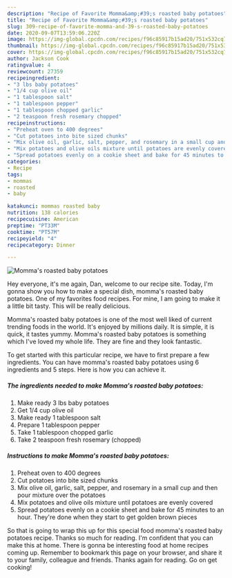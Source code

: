 ```yaml
---
description: "Recipe of Favorite Momma&amp;#39;s roasted baby potatoes"
title: "Recipe of Favorite Momma&amp;#39;s roasted baby potatoes"
slug: 309-recipe-of-favorite-momma-and-39-s-roasted-baby-potatoes
date: 2020-09-07T13:59:06.220Z
image: https://img-global.cpcdn.com/recipes/f96c85917b15ad20/751x532cq70/mommas-roasted-baby-potatoes-recipe-main-photo.jpg
thumbnail: https://img-global.cpcdn.com/recipes/f96c85917b15ad20/751x532cq70/mommas-roasted-baby-potatoes-recipe-main-photo.jpg
cover: https://img-global.cpcdn.com/recipes/f96c85917b15ad20/751x532cq70/mommas-roasted-baby-potatoes-recipe-main-photo.jpg
author: Jackson Cook
ratingvalue: 4
reviewcount: 27359
recipeingredient:
- "3 lbs baby potatoes"
- "1/4 cup olive oil"
- "1 tablespoon salt"
- "1 tablespoon pepper"
- "1 tablespoon chopped garlic"
- "2 teaspoon fresh rosemary chopped"
recipeinstructions:
- "Preheat oven to 400 degrees"
- "Cut potatoes into bite sized chunks"
- "Mix olive oil, garlic, salt, pepper, and rosemary in a small cup and then pour mixture over the potatoes"
- "Mix potatoes and olive oils mixture until potatoes are evenly covered"
- "Spread potatoes evenly on a cookie sheet and bake for 45 minutes to an hour. They&#39;re done when they start to get golden brown pieces"
categories:
- Recipe
tags:
- mommas
- roasted
- baby

katakunci: mommas roasted baby 
nutrition: 138 calories
recipecuisine: American
preptime: "PT33M"
cooktime: "PT57M"
recipeyield: "4"
recipecategory: Dinner

---
```



![Momma&#39;s roasted baby potatoes](https://img-global.cpcdn.com/recipes/f96c85917b15ad20/751x532cq70/mommas-roasted-baby-potatoes-recipe-main-photo.jpg)

Hey everyone, it's me again, Dan, welcome to our recipe site. Today, I'm gonna show you how to make a special dish, momma&#39;s roasted baby potatoes. One of my favorites food recipes. For mine, I am going to make it a little bit tasty. This will be really delicious.

Momma&#39;s roasted baby potatoes is one of the most well liked of current trending foods in the world. It's enjoyed by millions daily. It is simple, it is quick, it tastes yummy. Momma&#39;s roasted baby potatoes is something which I've loved my whole life. They are fine and they look fantastic.




To get started with this particular recipe, we have to first prepare a few ingredients. You can have momma&#39;s roasted baby potatoes using 6 ingredients and 5 steps. Here is how you can achieve it.

<!--inarticleads1-->

##### The ingredients needed to make Momma&#39;s roasted baby potatoes:

1. Make ready 3 lbs baby potatoes
1. Get 1/4 cup olive oil
1. Make ready 1 tablespoon salt
1. Prepare 1 tablespoon pepper
1. Take 1 tablespoon chopped garlic
1. Take 2 teaspoon fresh rosemary (chopped)




<!--inarticleads2-->

##### Instructions to make Momma&#39;s roasted baby potatoes:

1. Preheat oven to 400 degrees
1. Cut potatoes into bite sized chunks
1. Mix olive oil, garlic, salt, pepper, and rosemary in a small cup and then pour mixture over the potatoes
1. Mix potatoes and olive oils mixture until potatoes are evenly covered
1. Spread potatoes evenly on a cookie sheet and bake for 45 minutes to an hour. They&#39;re done when they start to get golden brown pieces




So that is going to wrap this up for this special food momma&#39;s roasted baby potatoes recipe. Thanks so much for reading. I'm confident that you can make this at home. There is gonna be interesting food at home recipes coming up. Remember to bookmark this page on your browser, and share it to your family, colleague and friends. Thanks again for reading. Go on get cooking!
